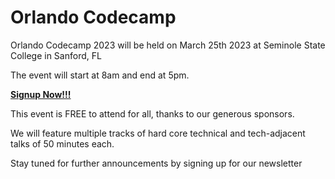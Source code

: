 # Orlando Codecamp

Orlando Codecamp 2023 will be held on March 25th 2023 at Seminole State College in Sanford, FL

The event will start at 8am and end at 5pm.

**[Signup Now!!!](/signup)**

This event is FREE to attend for all, thanks to our generous sponsors.

We will feature multiple tracks of hard core technical and tech-adjacent talks of 50 minutes each.

Stay tuned for further announcements by signing up for our newsletter

